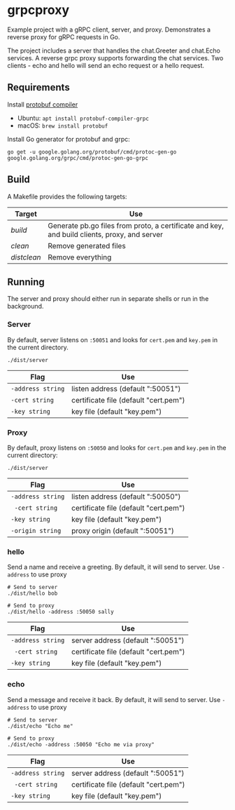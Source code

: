 # grpcproxy

Example project with a gRPC client, server, and proxy. Demonstrates a reverse proxy for gRPC requests in Go.

The project includes a server that handles the chat.Greeter and chat.Echo services. A reverse grpc proxy supports forwarding the chat services. Two clients - echo and hello will send an echo request or a hello request.

## Requirements

Install [protobuf compiler](https://github.com/protocolbuffers/protobuf/releases)

+ Ubuntu: `apt install protobuf-compiler-grpc`
+ macOS: `brew install protobuf`

Install Go generator for protobuf and grpc:

```
go get -u google.golang.org/protobuf/cmd/protoc-gen-go google.golang.org/grpc/cmd/protoc-gen-go-grpc
```

## Build

A Makefile provides the following targets:

| Target | Use |
| ------ | --- |
|*build*|Generate pb.go files from proto, a certificate and key, and build clients, proxy, and server|
|*clean*|Remove generated files|
|*distclean*|Remove everything|

## Running

The server and proxy should either run in separate shells or run in the background.

### Server

By default, server listens on `:50051` and looks for `cert.pem` and `key.pem` in the current directory.

```
./dist/server
```

| Flag | Use |
| ---- | --- |
|`-address string`|listen address (default ":50051")|
|`-cert string`|certificate file (default "cert.pem")
|`-key string`|key file (default "key.pem")|

### Proxy

By default, proxy listens on `:50050` and looks for `cert.pem` and `key.pem` in the current directory:

```
./dist/server
```

| Flag | Use |
| ---- | --- |
|`-address string`|listen address (default ":50050")|
|` -cert string`|certificate file (default "cert.pem")
|`-key string`|key file (default "key.pem")|
|`-origin string`|proxy origin (default ":50051")|

### hello

Send a name and receive a greeting. By default, it will send to server. Use `-address` to use proxy

```
# Send to server
./dist/hello bob

# Send to proxy
./dist/hello -address :50050 sally
```

| Flag | Use |
| ---- | --- |
|`-address string`|server address (default ":50051")|
|` -cert string`|certificate file (default "cert.pem")
|`-key string`|key file (default "key.pem")|

### echo

Send a message and receive it back. By default, it will send to server. Use `-address` to use proxy

```
# Send to server
./dist/echo "Echo me"

# Send to proxy
./dist/echo -address :50050 "Echo me via proxy"
```

| Flag | Use |
| ---- | --- |
|`-address string`|server address (default ":50051")|
|` -cert string`|certificate file (default "cert.pem")
|`-key string`|key file (default "key.pem")|
